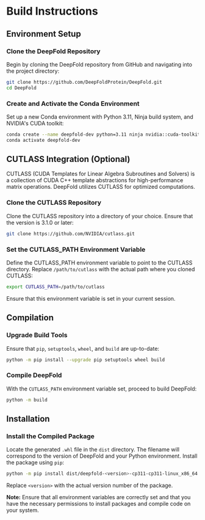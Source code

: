 # Build Instructions

## Environment Setup

### Clone the DeepFold Repository

Begin by cloning the DeepFold repository from GitHub and navigating into the project directory:

```sh
git clone https://github.com/DeepFoldProtein/DeepFold.git
cd DeepFold
```

### Create and Activate the Conda Environment

Set up a new Conda environment with Python 3.11, Ninja build system, and NVIDIA's CUDA toolkit:

```sh
conda create --name deepfold-dev python=3.11 ninja nvidia::cuda-toolkit
conda activate deepfold-dev
```

## CUTLASS Integration (Optional)

CUTLASS (CUDA Templates for Linear Algebra Subroutines and Solvers) is a collection of CUDA C++ template abstractions for high-performance matrix operations. DeepFold utilizes CUTLASS for optimized computations.

### Clone the CUTLASS Repository

Clone the CUTLASS repository into a directory of your choice. Ensure that the version is 3.1.0 or later:

```sh
git clone https://github.com/NVIDIA/cutlass.git
```

### Set the CUTLASS_PATH Environment Variable

Define the CUTLASS_PATH environment variable to point to the CUTLASS directory. Replace `/path/to/cutlass` with the actual path where you cloned CUTLASS:

```sh
export CUTLASS_PATH=/path/to/cutlass
```

Ensure that this environment variable is set in your current session.

## Compilation

### Upgrade Build Tools

Ensure that `pip`, `setuptools`, `wheel`, and `build` are up-to-date:

```sh
python -m pip install --upgrade pip setuptools wheel build
```

### Compile DeepFold

With the `CUTLASS_PATH` environment variable set, proceed to build DeepFold:

```sh
python -m build
```

## Installation

### Install the Compiled Package

Locate the generated `.whl` file in the `dist` directory. The filename will correspond to the version of DeepFold and your Python environment. Install the package using `pip`:

```sh
python -m pip install dist/deepfold-<version>-cp311-cp311-linux_x86_64.whl
```

Replace `<version>` with the actual version number of the package.

**Note:** Ensure that all environment variables are correctly set and that you have the necessary permissions to install packages and compile code on your system.
